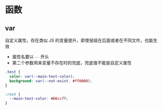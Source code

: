 # 函数

## var
自定义属性，存在类似 JS 的变量提升，即使层级在后面或者在不同文件，也能生效  
- 属性名要以 `--` 开头  
- 第二个参数用来变量不存在时的兜底，兜底值不能是自定义属性  

``` css
.test {
  color: var(--main-text-color); 
  background: var(--not-exist, #ff0000);
}

:root {
  --main-text-color: #66ccff;
}
```